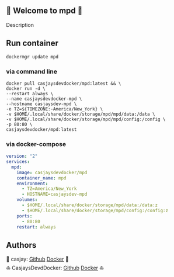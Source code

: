 ## 👋 Welcome to mpd 🚀  

Description  
  
  
## Run container

```shell
dockermgr update mpd
```

### via command line

```shell
docker pull casjaysdevdocker/mpd:latest && \
docker run -d \
--restart always \
--name casjaysdevdocker-mpd \
--hostname casjaysdev-mpd \
-e TZ=${TIMEZONE:-America/New_York} \
-v $HOME/.local/share/docker/storage/mpd/mpd/data:/data \
-v $HOME/.local/share/docker/storage/mpd/mpd/config:/config \
-p 80:80 \
casjaysdevdocker/mpd:latest
```

### via docker-compose

```yaml
version: "2"
services:
  mpd:
    image: casjaysdevdocker/mpd
    container_name: mpd
    environment:
      - TZ=America/New_York
      - HOSTNAME=casjaysdev-mpd
    volumes:
      - $HOME/.local/share/docker/storage/mpd/data:/data:z
      - $HOME/.local/share/docker/storage/mpd/config:/config:z
    ports:
      - 80:80
    restart: always
```

## Authors  

🤖 casjay: [Github](https://github.com/casjay) [Docker](https://hub.docker.com/r/casjay) 🤖  
⛵ CasjaysDevdDocker: [Github](https://github.com/casjaysdev) [Docker](https://hub.docker.com/r/casjaysdevdocker) ⛵  
